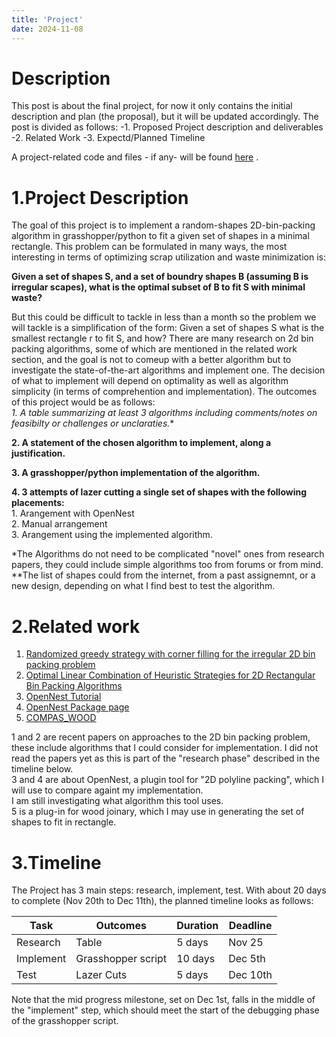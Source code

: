 ```yaml
---
title: 'Project'
date: 2024-11-08
---
```


# Description

This post is about the final project, for now it only contains the initial description and plan (the proposal), but it will be updated accordingly. 
The post is divided as follows: 
-1. Proposed Project description and deliverables
-2. Related Work
-3. Expectd/Planned Timeline

A project-related code and files - if any-  will be found [here](https://raw.githubusercontent.com/RazanAl/CSCI-7000-Computational-Fabrication/refs/heads/main/code/project) . 

# 1.Project Description
The goal of this project is to implement a random-shapes 2D-bin-packing algorithm in grasshopper/python to fit a given set of shapes in a minimal rectangle. 
This problem can be formulated in many ways, the most interesting in terms of optimizing scrap utilization and waste minimization is: 

**Given a set of shapes S, and a set of boundry shapes B (assuming B is irregular scapes), what is the optimal subset of B to fit S with minimal waste?**

But this could be difficult to tackle in less than a month so the problem we will tackle is a simplification of the form: 
Given a set of shapes S what is the smallest rectangle r to fit S, and how?
There are many research on 2d bin packing algorithms, some of which are mentioned in the related work section, and the goal is not to comeup with a better algorithm but to investigate the state-of-the-art algorithms and implement one. 
The decision of what to implement will depend on optimality as well as algorithm simplicity (in terms of comprehention and implementation).
The outcomes of this project would be as follows:   
 **1. A table summarizing at least 3 algorithms* including comments/notes on feasibilty or challenges or unclaraties.**  

 **2. A statement of the chosen algorithm to implement, along a justification.**   

 **3. A grasshopper/python implementation of the algorithm.**  

 **4. 3 attempts of lazer cutting a single set of shapes with the following placements:**    
     1. Arangement with OpenNest  
     2. Manual arrangement  
     3. Arangement using the implemented algorithm. 

*The Algorithms do not need to be complicated "novel" ones from research papers, they could include simple algorithms too from forums or from mind.   
**The list of shapes could from the internet, from a past assignemnt, or a new design, depending on what I find best to test the algorithm.  

# 2.Related work 
 1. [Randomized greedy strategy with corner filling for the irregular 2D bin packing problem](http://old.math.nsc.ru/AP/benchmarks/Irregular%20bin%20packing/Randomized_greedy_strategy_with_corner_filling_for_the_irregular_2D_bin_packing_problem.pdf)  
 2. [Optimal Linear Combination of Heuristic Strategies for 2D Rectangular Bin Packing Algorithms](https://ieeexplore.ieee.org/abstract/document/10709249?casa_token=RQdGzlyBirUAAAAA:cbHOn09LQPoCt5eAOa8MIeUhFetetkPgFKFYh97FtJFjJnjC5mdXwhw55CKCZPGe2bzB6_tw)  
 3. [OpenNest Tutorial](https://parametrichouse.com/bin-packing-nesting/)  
 4. [OpenNest Package page](https://www.food4rhino.com/en/app/opennest)  
 5. [COMPAS_WOOD](https://www.food4rhino.com/en/app/compaswood)   

1 and 2 are recent papers on approaches to the 2D bin packing problem, these include algorithms that I could consider for implementation. I did not read the papers yet as this is part of the "research phase" described in the timeline below.   
3 and 4 are about OpenNest, a plugin tool for "2D polyline packing", which I will use to compare againt my implementation.   
I am still investigating what algorithm this tool uses.   
5 is a plug-in for wood joinary, which I may use in generating the set of shapes to fit in rectangle.  

# 3.Timeline
The Project has 3 main steps: research, implement, test. With about 20 days to complete (Nov 20th to Dec 11th), the planned timeline looks as follows:

|Task | Outcomes |Duration| Deadline|
|------|----------|--------|---------|
|Research | Table | 5 days| Nov 25|
|Implement | Grasshopper script | 10 days| Dec 5th|
|Test | Lazer Cuts | 5 days| Dec 10th|

Note that the mid progress milestone, set on Dec 1st, falls in the middle of the "implement" step, which should meet the start of the debugging phase of the grasshopper script.

